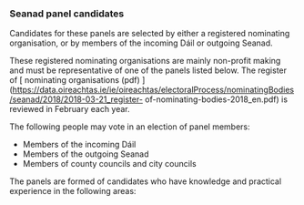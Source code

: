 ###  **Seanad panel candidates**

Candidates for these panels are selected by either a registered nominating
organisation, or by members of the incoming Dáil or outgoing Seanad.

These registered nominating organisations are mainly non-profit making and
must be representative of one of the panels listed below. The register of [
nominating organisations (pdf)
](https://data.oireachtas.ie/ie/oireachtas/electoralProcess/nominatingBodies/seanad/2018/2018-03-21_register-
of-nominating-bodies-2018_en.pdf) is reviewed in February each year.

The following people may vote in an election of panel members:

  * Members of the incoming Dáil 
  * Members of the outgoing Seanad 
  * Members of county councils and city councils 

The panels are formed of candidates who have knowledge and practical
experience in the following areas:
